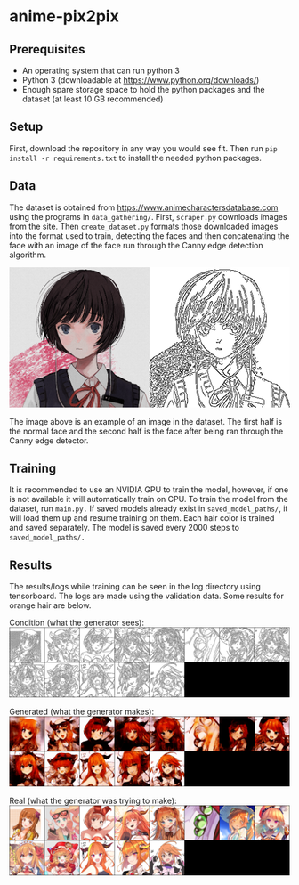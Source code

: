 # anime-pix2pix

## Prerequisites
* An operating system that can run python 3
* Python 3 (downloadable at https://www.python.org/downloads/)
* Enough spare storage space to hold the python packages and the dataset (at least 10 GB recommended)

## Setup
First, download the repository in any way you would see fit. Then run `pip install -r requirements.txt` to install the needed python packages.

## Data
The dataset is obtained from https://www.animecharactersdatabase.com using the programs in `data_gathering/`. First, `scraper.py` downloads images from the site. Then `create_dataset.py` formats those downloaded images into the format used to train, detecting the faces and then concatenating the face with an image of the face run through the Canny edge detection algorithm.

![image](https://github.com/aryanpanpalia/anime-pix2pix/blob/main/examples/data/image.png)

The image above is an example of an image in the dataset. The first half is the normal face and the second half is the face after being ran through the Canny edge detector.

## Training
It is recommended to use an NVIDIA GPU to train the model, however, if one is not available it will automatically train on CPU. To train the model from the dataset, run `main.py.` If saved models already exist in `saved_model_paths/`, it will load them up and resume training on them. Each hair color is trained and saved separately. The model is saved every 2000 steps to `saved_model_paths/.` 

## Results
The results/logs while training can be seen in the log directory using tensorboard. The logs are made using the validation data. Some results for orange hair are below.

Condition (what the generator sees):
![image](https://github.com/aryanpanpalia/anime-pix2pix/blob/main/examples/results/orange_condition.png)

Generated (what the generator makes):
![image](https://github.com/aryanpanpalia/anime-pix2pix/blob/main/examples/results/orange_fake.png)

Real (what the generator was trying to make):
![image](https://github.com/aryanpanpalia/anime-pix2pix/blob/main/examples/results/orange_real.png)